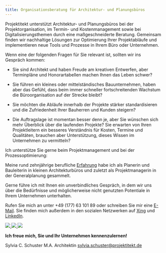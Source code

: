 ```yaml
---
title: Organisationsberatung für Architektur- und Planungsbüros
---
```


Projektitekt unterstützt Architektur- und Planungsbüros bei der Projektorganisation, im Termin- und Kostenmanagement sowie bei Digitalisierungsthemen durch eine maßgeschneiderte Beratung. Gemeinsam finden wir nachhaltige Lösungen zur Optimierung Ihrer Projektabläufe und implementieren neue Tools und Prozesse in Ihrem Büro oder Unternehmen.

Wenn eine der folgenden Fragen für Sie relevant ist, sollten wir ins Gespräch kommen:

  * Sie sind Architekt und haben Freude am kreativen Entwerfen, aber Terminpläne
    und Honorartabellen machen Ihnen das Leben schwer?

  * Sie führen ein kleines oder mittelständisches Bauunternehmen, haben aber das 
    Gefühl, dass beim immer schneller fortschreitenden Wachstum die Büroorganisation auf der Strecke
    bleibt?

  * Sie möchten die Abläufe innerhalb der Projekte stärker standardisieren und die Zufriedenheit
    Ihrer Bauherren und Kunden steigern?

  * Die Auftragslage ist momentan besser denn je, aber Sie wünschen sich mehr
    Überblick über die laufenden Projekte? Sie erwarten von Ihren Projektleitern
    ein besseres Verständnis für Kosten, Termine und Qualitäten, brauchen aber Unterstützung,
    dieses Wissen im Unternehmen zu vermitteln?
    
Ich unterstütze Sie gerne beim Projektmanagement und bei der Prozessoptimierung:

Meine rund zehnjährige berufliche [Erfahrung](/vita) habe ich als Planerin und
Bauleiterin in kleinen Architekturbüros und zuletzt als Projektmanagerin in der
Generalplanung gesammelt.

Gerne führe ich mit Ihnen ein unverbindliches Gespräch, in dem wir uns über die
Bedürfnisse und möglicherweise nicht genutzten Potentiale in Ihrem Unternehmen
unterhalten.

Rufen Sie mich an unter +49 (177) 63 101 89 oder schreiben Sie mir eine
[E-Mail](mailto:sylvia.schuster@projektitekt.de). Sie finden mich außerdem in
den sozialen Netzwerken auf
[Xing](https://www.xing.com/profile/SylviaCarola_Schuster/portfolio) und
[LinkedIn](https://www.linkedin.com/in/sylvia-carola-schuster-14725310b/).

<a href="https://www.xing.com/profile/SylviaCarola_Schuster/portfolio" class="social-media-button" aria-hidden="true">
  <img src="/xing.png">
</a>
<a href="https://www.linkedin.com/in/sylvia-carola-schuster-14725310b/" class="social-media-button" aria-hidden="true">
  <img src="/linkedin.png">
</a>
<a href="https://www.instagram.com/projektitekt.de/" class="social-media-button" aria-hidden="true">
  <img src="/instagram.png">
</a>

**Ich freue mich, Sie und Ihr Unternehmen kennenzulernen!**

<p class="contact">
    <span class="name">Sylvia C. Schuster</span>
    <span class="title">M.A. Architektin</span>
    <span class="mail"><a href="mailto:sylvia.schuster@projektitekt.de">sylvia.schuster@projektitekt.de</a></span>
</p>

